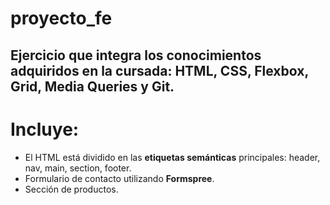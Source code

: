 # proyecto_fe
## Ejercicio que integra los conocimientos adquiridos en la cursada: HTML, CSS, Flexbox, Grid, Media Queries y Git.
# Incluye:
* El HTML está dividido en las **etiquetas semánticas** principales: header, nav, main, section, footer.
* Formulario de contacto utilizando **Formspree**.
* Sección de productos.
